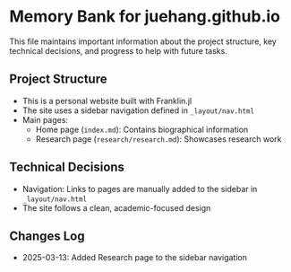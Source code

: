 # Memory Bank for juehang.github.io

This file maintains important information about the project structure, key technical decisions, and progress to help with future tasks.

## Project Structure

- This is a personal website built with Franklin.jl
- The site uses a sidebar navigation defined in `_layout/nav.html`
- Main pages:
  - Home page (`index.md`): Contains biographical information
  - Research page (`research/research.md`): Showcases research work

## Technical Decisions

- Navigation: Links to pages are manually added to the sidebar in `_layout/nav.html`
- The site follows a clean, academic-focused design

## Changes Log

- 2025-03-13: Added Research page to the sidebar navigation
